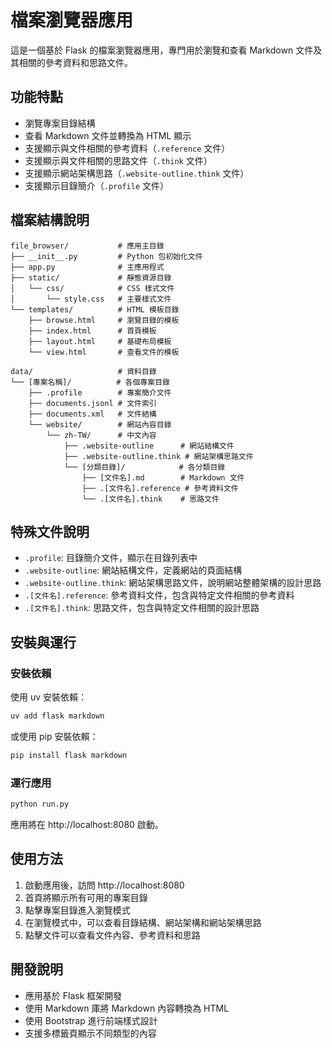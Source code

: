 # 檔案瀏覽器應用

這是一個基於 Flask 的檔案瀏覽器應用，專門用於瀏覽和查看 Markdown 文件及其相關的參考資料和思路文件。

## 功能特點

- 瀏覽專案目錄結構
- 查看 Markdown 文件並轉換為 HTML 顯示
- 支援顯示與文件相關的參考資料（`.reference` 文件）
- 支援顯示與文件相關的思路文件（`.think` 文件）
- 支援顯示網站架構思路（`.website-outline.think` 文件）
- 支援顯示目錄簡介（`.profile` 文件）

## 檔案結構說明

```
file_browser/           # 應用主目錄
├── __init__.py         # Python 包初始化文件
├── app.py              # 主應用程式
├── static/             # 靜態資源目錄
│   └── css/            # CSS 樣式文件
│       └── style.css   # 主要樣式文件
└── templates/          # HTML 模板目錄
    ├── browse.html     # 瀏覽目錄的模板
    ├── index.html      # 首頁模板
    ├── layout.html     # 基礎布局模板
    └── view.html       # 查看文件的模板

data/                   # 資料目錄
└── [專案名稱]/          # 各個專案目錄
    ├── .profile        # 專案簡介文件
    ├── documents.jsonl # 文件索引
    ├── documents.xml   # 文件結構
    └── website/        # 網站內容目錄
        └── zh-TW/      # 中文內容
            ├── .website-outline      # 網站結構文件
            ├── .website-outline.think # 網站架構思路文件
            └── [分類目錄]/            # 各分類目錄
                ├── [文件名].md        # Markdown 文件
                ├── .[文件名].reference # 參考資料文件
                └── .[文件名].think    # 思路文件
```

## 特殊文件說明

- `.profile`: 目錄簡介文件，顯示在目錄列表中
- `.website-outline`: 網站結構文件，定義網站的頁面結構
- `.website-outline.think`: 網站架構思路文件，說明網站整體架構的設計思路
- `.[文件名].reference`: 參考資料文件，包含與特定文件相關的參考資料
- `.[文件名].think`: 思路文件，包含與特定文件相關的設計思路

## 安裝與運行

### 安裝依賴

使用 uv 安裝依賴：

```bash
uv add flask markdown
```

或使用 pip 安裝依賴：

```bash
pip install flask markdown
```

### 運行應用

```bash
python run.py
```

應用將在 http://localhost:8080 啟動。

## 使用方法

1. 啟動應用後，訪問 http://localhost:8080
2. 首頁將顯示所有可用的專案目錄
3. 點擊專案目錄進入瀏覽模式
4. 在瀏覽模式中，可以查看目錄結構、網站架構和網站架構思路
5. 點擊文件可以查看文件內容、參考資料和思路

## 開發說明

- 應用基於 Flask 框架開發
- 使用 Markdown 庫將 Markdown 內容轉換為 HTML
- 使用 Bootstrap 進行前端樣式設計
- 支援多標籤頁顯示不同類型的內容
